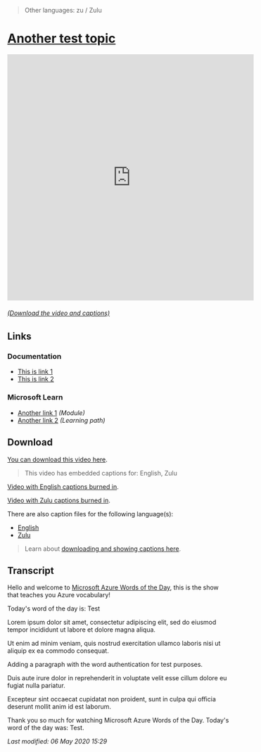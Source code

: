 > Other languages: zu / Zulu

# [Another test topic](/topic/en/test)

<iframe width="560" height="560" src="https://www.youtube.com/embed/TEST" frameborder="0" allow="accelerometer; autoplay; encrypted-media; gyroscope; picture-in-picture" allowfullscreen></iframe>

###### [(Download the video and captions)](#download)

## Links

### Documentation

- [This is link 1](http://gslb.ch)
- [This is link 2](http://gslb.ch)

### Microsoft Learn

- [Another link 1](http://gslb.ch) *(Module)*
- [Another link 2](http://gslb.ch) *(Learning path)*

<a id="download"></a>

## Download

[You can download this video here](https://wordsoftheday.blob.core.windows.net/videos/test.en.mp4).

> This video has embedded captions for: English, Zulu

[Video with English captions burned in](https://wordsoftheday.blob.core.windows.net/videos/test.en.en.burn.mp4).

[Video with Zulu captions burned in](https://wordsoftheday.blob.core.windows.net/videos/test.en.zu.burn.mp4).

There are also caption files for the following language(s):

- [English](https://wordsoftheday.blob.core.windows.net/captions/test.en.en.srt)
- [Zulu](https://wordsoftheday.blob.core.windows.net/captions/test.en.zu.srt)

> Learn about [downloading and showing captions here](/en/captions).

## Transcript

Hello and welcome to [Microsoft Azure Words of the Day](/en), this is the show that teaches you Azure vocabulary!

Today's word of the day is: Test

Lorem ipsum dolor sit amet, consectetur adipiscing elit, sed do eiusmod tempor incididunt ut labore et dolore magna aliqua.

Ut enim ad minim veniam, quis nostrud exercitation ullamco laboris nisi ut aliquip ex ea commodo consequat. 

Adding a paragraph with the word authentication for test purposes.

Duis aute irure dolor in reprehenderit in voluptate velit esse cillum dolore eu fugiat nulla pariatur. 

Excepteur sint occaecat cupidatat non proident, sunt in culpa qui officia deserunt mollit anim id est laborum.

Thank you so much for watching Microsoft Azure Words of the Day. Today's word of the day was: Test.

*Last modified: 06 May 2020 15:29*